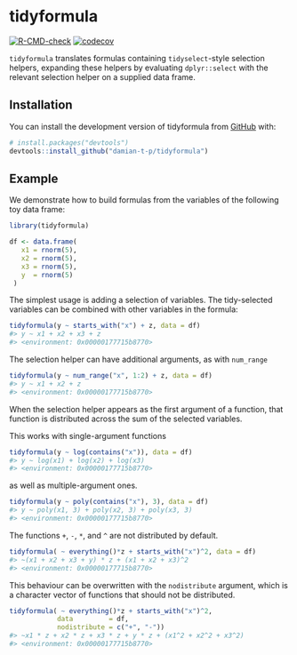 
<!-- README.md is generated from README.Rmd. Please edit that file -->

# tidyformula

<!-- badges: start -->

[![R-CMD-check](https://github.com/damian-t-p/tidyformula/actions/workflows/R-CMD-check.yaml/badge.svg)](https://github.com/damian-t-p/tidyformula/actions/workflows/R-CMD-check.yaml)
[![codecov](https://codecov.io/gh/damian-t-p/tidyformula/branch/main/graph/badge.svg?token=WX5JP57DHW)](https://app.codecov.io/gh/damian-t-p/tidyformula/)
<!-- badges: end -->

`tidyformula` translates formulas containing `tidyselect`-style
selection helpers, expanding these helpers by evaluating `dplyr::select`
with the relevant selection helper on a supplied data frame.

## Installation

You can install the development version of tidyformula from
[GitHub](https://github.com/) with:

``` r
# install.packages("devtools")
devtools::install_github("damian-t-p/tidyformula")
```

## Example

We demonstrate how to build formulas from the variables of the following
toy data frame:

``` r
library(tidyformula)

df <- data.frame(
   x1 = rnorm(5),
   x2 = rnorm(5),
   x3 = rnorm(5),
   y  = rnorm(5)
 ) 
```

The simplest usage is adding a selection of variables. The tidy-selected
variables can be combined with other variables in the formula:

``` r
tidyformula(y ~ starts_with("x") + z, data = df)
#> y ~ x1 + x2 + x3 + z
#> <environment: 0x00000177715b8770>
```

The selection helper can have additional arguments, as with `num_range`

``` r
tidyformula(y ~ num_range("x", 1:2) + z, data = df)
#> y ~ x1 + x2 + z
#> <environment: 0x00000177715b8770>
```

When the selection helper appears as the first argument of a function,
that function is distributed across the sum of the selected variables.

This works with single-argument functions

``` r
tidyformula(y ~ log(contains("x")), data = df)
#> y ~ log(x1) + log(x2) + log(x3)
#> <environment: 0x00000177715b8770>
```

as well as multiple-argument ones.

``` r
tidyformula(y ~ poly(contains("x"), 3), data = df)
#> y ~ poly(x1, 3) + poly(x2, 3) + poly(x3, 3)
#> <environment: 0x00000177715b8770>
```

The functions `+`, `-`, `*`, and `^` are not distributed by default.

``` r
tidyformula( ~ everything()*z + starts_with("x")^2, data = df)
#> ~(x1 + x2 + x3 + y) * z + (x1 + x2 + x3)^2
#> <environment: 0x00000177715b8770>
```

This behaviour can be overwritten with the `nodistribute` argument,
which is a character vector of functions that should not be distributed.

``` r
tidyformula( ~ everything()*z + starts_with("x")^2,
            data         = df,
            nodistribute = c("+", "-"))
#> ~x1 * z + x2 * z + x3 * z + y * z + (x1^2 + x2^2 + x3^2)
#> <environment: 0x00000177715b8770>
```
